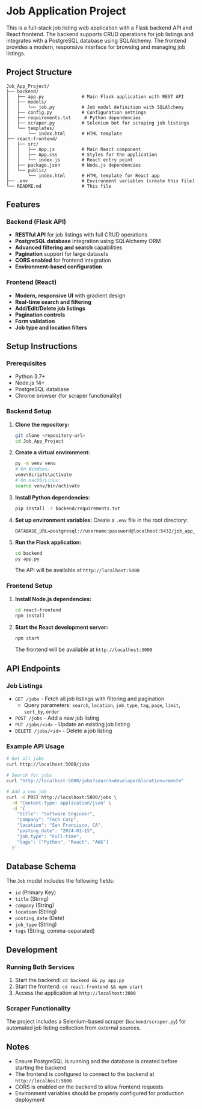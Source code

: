 # Job Application Project

This is a full-stack job listing web application with a Flask backend API and React frontend. The backend supports CRUD operations for job listings and integrates with a PostgreSQL database using SQLAlchemy. The frontend provides a modern, responsive interface for browsing and managing job listings.

## Project Structure

```
Job_App_Project/
├── backend/
│   ├── app.py              # Main Flask application with REST API
│   ├── models/
│   │   └── job.py          # Job model definition with SQLAlchemy
│   ├── config.py           # Configuration settings
│   ├── requirements.txt     # Python dependencies
│   ├── scraper.py          # Selenium bot for scraping job listings
│   └── templates/
│       └── index.html      # HTML template
├── react-frontend/
│   ├── src/
│   │   ├── App.js          # Main React component
│   │   ├── App.css         # Styles for the application
│   │   └── index.js        # React entry point
│   ├── package.json        # Node.js dependencies
│   └── public/
│       └── index.html      # HTML template for React app
├── .env                    # Environment variables (create this file)
└── README.md               # This file
```

## Features

### Backend (Flask API)
- **RESTful API** for job listings with full CRUD operations
- **PostgreSQL database** integration using SQLAlchemy ORM
- **Advanced filtering and search** capabilities
- **Pagination** support for large datasets
- **CORS enabled** for frontend integration
- **Environment-based configuration**

### Frontend (React)
- **Modern, responsive UI** with gradient design
- **Real-time search and filtering**
- **Add/Edit/Delete job listings**
- **Pagination controls**
- **Form validation**
- **Job type and location filters**

## Setup Instructions

### Prerequisites
- Python 3.7+
- Node.js 14+
- PostgreSQL database
- Chrome browser (for scraper functionality)

### Backend Setup

1. **Clone the repository:**
   ```bash
   git clone <repository-url>
   cd Job_App_Project
   ```

2. **Create a virtual environment:**
   ```bash
   py -m venv venv
   # On Windows:
   venv\Scripts\activate
   # On macOS/Linux:
   source venv/bin/activate
   ```

3. **Install Python dependencies:**
   ```bash
   pip install -r backend/requirements.txt
   ```

4. **Set up environment variables:**
   Create a `.env` file in the root directory:
   ```
   DATABASE_URL=postgresql://username:password@localhost:5432/job_app_db
   ```

5. **Run the Flask application:**
   ```bash
   cd backend
   py app.py
   ```
   The API will be available at `http://localhost:5000`

### Frontend Setup

1. **Install Node.js dependencies:**
   ```bash
   cd react-frontend
   npm install
   ```

2. **Start the React development server:**
   ```bash
   npm start
   ```
   The frontend will be available at `http://localhost:3000`

## API Endpoints

### Job Listings
- `GET /jobs` - Fetch all job listings with filtering and pagination
  - Query parameters: `search`, `location`, `job_type`, `tag`, `page`, `limit`, `sort_by`, `order`
- `POST /jobs` - Add a new job listing
- `PUT /jobs/<id>` - Update an existing job listing
- `DELETE /jobs/<id>` - Delete a job listing

### Example API Usage
```bash
# Get all jobs
curl http://localhost:5000/jobs

# Search for jobs
curl "http://localhost:5000/jobs?search=developer&location=remote"

# Add a new job
curl -X POST http://localhost:5000/jobs \
  -H "Content-Type: application/json" \
  -d '{
    "title": "Software Engineer",
    "company": "Tech Corp",
    "location": "San Francisco, CA",
    "posting_date": "2024-01-15",
    "job_type": "Full-time",
    "tags": ["Python", "React", "AWS"]
  }'
```

## Database Schema

The `Job` model includes the following fields:
- `id` (Primary Key)
- `title` (String)
- `company` (String)
- `location` (String)
- `posting_date` (Date)
- `job_type` (String)
- `tags` (String, comma-separated)

## Development

### Running Both Services
1. Start the backend: `cd backend && py app.py`
2. Start the frontend: `cd react-frontend && npm start`
3. Access the application at `http://localhost:3000`

### Scraper Functionality
The project includes a Selenium-based scraper (`backend/scraper.py`) for automated job listing collection from external sources.

## Notes

- Ensure PostgreSQL is running and the database is created before starting the backend
- The frontend is configured to connect to the backend at `http://localhost:5000`
- CORS is enabled on the backend to allow frontend requests
- Environment variables should be properly configured for production deployment